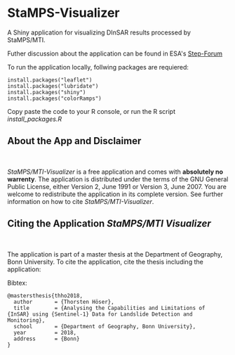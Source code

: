 # StaMPS-Visualizer

A Shiny application for visualizing DInSAR results processed by StaMPS/MTI.

Futher discussion about the application can be found in ESA's [Step-Forum](https://forum.step.esa.int/t/stamps-visualizer-snap-stamps-workflow/9613?u=thho)

To run the application locally, follwing packages are requiered:

```{r install-packages eval=FALSE}
install.packages("leaflet")
install.packages("lubridate")
install.packages("shiny")
install.packages("colorRamps")
```

Copy paste the code to your R console, or run the R script *install_packages.R*

## About the App and Disclaimer

<br/>

*StaMPS/MTI-Visualizer* is a free application and comes with **absolutely no warrenty**. The application is distributed under the terms of the GNU General
Public License, either Version 2, June 1991 or Version 3, June 2007. You are welcome to redistribute the application in its complete version. See further information on how to cite *StaMPS/MTI-Visualizer*.


## Citing the Application *StaMPS/MTI Visualizer*

<br/>

The application is part of a master thesis at the Department of Geography, Bonn University. To cite the application, cite the thesis including the application:

Bibtex:

```{css eval=FALSE}
@mastersthesis{thho2018,
  author       = {Thorsten Höser}, 
  title        = {Analysing the Capabilities and Limitations of {InSAR} using {Sentinel-1} Data for Landslide Detection and Monitoring},
  school       = {Department of Geography, Bonn University},
  year         = 2018,
  address      = {Bonn}
}
```